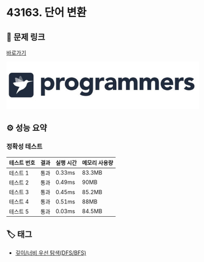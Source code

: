 # 43163. 단어 변환

## 🔗 문제 링크

[바로가기](https://school.programmers.co.kr/learn/courses/30/lessons/43163)

![프로그래머스 로고](../../images/programmers.jpg)

## ⚙️ 성능 요약

### 정확성 테스트

| 테스트 번호 | 결과 | 실행 시간 | 메모리 사용량 |
| ----------- | ---- | --------- | ------------- |
| 테스트 1    | 통과 | 0.33ms    | 83.3MB        |
| 테스트 2    | 통과 | 0.49ms    | 90MB          |
| 테스트 3    | 통과 | 0.45ms    | 85.2MB        |
| 테스트 4    | 통과 | 0.51ms    | 88MB          |
| 테스트 5    | 통과 | 0.03ms    | 84.5MB        |

## 🏷️ 태그

- [깊이/너비 우선 탐색(DFS/BFS)](https://school.programmers.co.kr/learn/courses/30/parts/12421)
